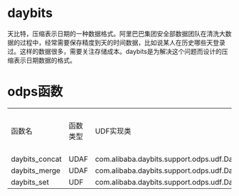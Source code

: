 daybits
=======

天比特，压缩表示日期的一种数据格式。阿里巴巴集团安全部数据团队在清洗大数据的过程中，经常需要保存精度到天的时间数据，比如说某人在历史哪些天登录过。这样的数据很多，需要关注存储成本。daybits是为解决这个问题而设计的压缩表示日期数据的格式。


odps函数
=======
<table>
	<tr><td>函数名</td><td>函数类型</td><td>UDF实现类</td><td>函数介绍</td></tr>
	<tr><td>daybits_concat</td><td>UDAF</td><td>com.alibaba.daybits.support.odps.udf.DayBitsConcat</td><td></td></tr>
	<tr><td>daybits_merge</td><td>UDAF</td><td>com.alibaba.daybits.support.odps.udf.DayBitsMerge</td><td></td></tr>
	<tr><td>daybits_set</td><td>UDF</td><td>com.alibaba.daybits.support.odps.udf.DayBitsSet</td><td></td></tr>
</table>
